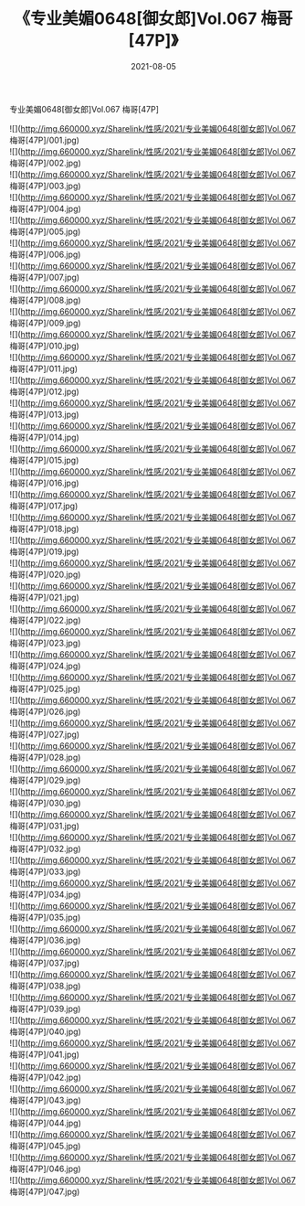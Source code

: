 ﻿---
layout: post
title:  《专业美媚0648[御女郎]Vol.067 梅哥[47P]》
date:   2021-08-05
img: http://img.660000.xyz/Sharelink/性感/2021/专业美媚0648[御女郎]Vol.067 梅哥[47P]/000.jpg
categories: [美女, 清纯, 唯美]
---

专业美媚0648[御女郎]Vol.067 梅哥[47P]

  ![](http://img.660000.xyz/Sharelink/性感/2021/专业美媚0648[御女郎]Vol.067 梅哥[47P]/001.jpg) <br> ![](http://img.660000.xyz/Sharelink/性感/2021/专业美媚0648[御女郎]Vol.067 梅哥[47P]/002.jpg) <br> ![](http://img.660000.xyz/Sharelink/性感/2021/专业美媚0648[御女郎]Vol.067 梅哥[47P]/003.jpg) <br> ![](http://img.660000.xyz/Sharelink/性感/2021/专业美媚0648[御女郎]Vol.067 梅哥[47P]/004.jpg) <br> ![](http://img.660000.xyz/Sharelink/性感/2021/专业美媚0648[御女郎]Vol.067 梅哥[47P]/005.jpg) <br> ![](http://img.660000.xyz/Sharelink/性感/2021/专业美媚0648[御女郎]Vol.067 梅哥[47P]/006.jpg) <br> ![](http://img.660000.xyz/Sharelink/性感/2021/专业美媚0648[御女郎]Vol.067 梅哥[47P]/007.jpg) <br> ![](http://img.660000.xyz/Sharelink/性感/2021/专业美媚0648[御女郎]Vol.067 梅哥[47P]/008.jpg) <br> ![](http://img.660000.xyz/Sharelink/性感/2021/专业美媚0648[御女郎]Vol.067 梅哥[47P]/009.jpg) <br> ![](http://img.660000.xyz/Sharelink/性感/2021/专业美媚0648[御女郎]Vol.067 梅哥[47P]/010.jpg) <br> ![](http://img.660000.xyz/Sharelink/性感/2021/专业美媚0648[御女郎]Vol.067 梅哥[47P]/011.jpg) <br> ![](http://img.660000.xyz/Sharelink/性感/2021/专业美媚0648[御女郎]Vol.067 梅哥[47P]/012.jpg) <br> ![](http://img.660000.xyz/Sharelink/性感/2021/专业美媚0648[御女郎]Vol.067 梅哥[47P]/013.jpg) <br> ![](http://img.660000.xyz/Sharelink/性感/2021/专业美媚0648[御女郎]Vol.067 梅哥[47P]/014.jpg) <br> ![](http://img.660000.xyz/Sharelink/性感/2021/专业美媚0648[御女郎]Vol.067 梅哥[47P]/015.jpg) <br> ![](http://img.660000.xyz/Sharelink/性感/2021/专业美媚0648[御女郎]Vol.067 梅哥[47P]/016.jpg) <br> ![](http://img.660000.xyz/Sharelink/性感/2021/专业美媚0648[御女郎]Vol.067 梅哥[47P]/017.jpg) <br> ![](http://img.660000.xyz/Sharelink/性感/2021/专业美媚0648[御女郎]Vol.067 梅哥[47P]/018.jpg) <br> ![](http://img.660000.xyz/Sharelink/性感/2021/专业美媚0648[御女郎]Vol.067 梅哥[47P]/019.jpg) <br> ![](http://img.660000.xyz/Sharelink/性感/2021/专业美媚0648[御女郎]Vol.067 梅哥[47P]/020.jpg) <br> ![](http://img.660000.xyz/Sharelink/性感/2021/专业美媚0648[御女郎]Vol.067 梅哥[47P]/021.jpg) <br> ![](http://img.660000.xyz/Sharelink/性感/2021/专业美媚0648[御女郎]Vol.067 梅哥[47P]/022.jpg) <br> ![](http://img.660000.xyz/Sharelink/性感/2021/专业美媚0648[御女郎]Vol.067 梅哥[47P]/023.jpg) <br> ![](http://img.660000.xyz/Sharelink/性感/2021/专业美媚0648[御女郎]Vol.067 梅哥[47P]/024.jpg) <br> ![](http://img.660000.xyz/Sharelink/性感/2021/专业美媚0648[御女郎]Vol.067 梅哥[47P]/025.jpg) <br> ![](http://img.660000.xyz/Sharelink/性感/2021/专业美媚0648[御女郎]Vol.067 梅哥[47P]/026.jpg) <br> ![](http://img.660000.xyz/Sharelink/性感/2021/专业美媚0648[御女郎]Vol.067 梅哥[47P]/027.jpg) <br> ![](http://img.660000.xyz/Sharelink/性感/2021/专业美媚0648[御女郎]Vol.067 梅哥[47P]/028.jpg) <br> ![](http://img.660000.xyz/Sharelink/性感/2021/专业美媚0648[御女郎]Vol.067 梅哥[47P]/029.jpg) <br> ![](http://img.660000.xyz/Sharelink/性感/2021/专业美媚0648[御女郎]Vol.067 梅哥[47P]/030.jpg) <br> ![](http://img.660000.xyz/Sharelink/性感/2021/专业美媚0648[御女郎]Vol.067 梅哥[47P]/031.jpg) <br> ![](http://img.660000.xyz/Sharelink/性感/2021/专业美媚0648[御女郎]Vol.067 梅哥[47P]/032.jpg) <br> ![](http://img.660000.xyz/Sharelink/性感/2021/专业美媚0648[御女郎]Vol.067 梅哥[47P]/033.jpg) <br> ![](http://img.660000.xyz/Sharelink/性感/2021/专业美媚0648[御女郎]Vol.067 梅哥[47P]/034.jpg) <br> ![](http://img.660000.xyz/Sharelink/性感/2021/专业美媚0648[御女郎]Vol.067 梅哥[47P]/035.jpg) <br> ![](http://img.660000.xyz/Sharelink/性感/2021/专业美媚0648[御女郎]Vol.067 梅哥[47P]/036.jpg) <br> ![](http://img.660000.xyz/Sharelink/性感/2021/专业美媚0648[御女郎]Vol.067 梅哥[47P]/037.jpg) <br> ![](http://img.660000.xyz/Sharelink/性感/2021/专业美媚0648[御女郎]Vol.067 梅哥[47P]/038.jpg) <br> ![](http://img.660000.xyz/Sharelink/性感/2021/专业美媚0648[御女郎]Vol.067 梅哥[47P]/039.jpg) <br> ![](http://img.660000.xyz/Sharelink/性感/2021/专业美媚0648[御女郎]Vol.067 梅哥[47P]/040.jpg) <br> ![](http://img.660000.xyz/Sharelink/性感/2021/专业美媚0648[御女郎]Vol.067 梅哥[47P]/041.jpg) <br> ![](http://img.660000.xyz/Sharelink/性感/2021/专业美媚0648[御女郎]Vol.067 梅哥[47P]/042.jpg) <br> ![](http://img.660000.xyz/Sharelink/性感/2021/专业美媚0648[御女郎]Vol.067 梅哥[47P]/043.jpg) <br> ![](http://img.660000.xyz/Sharelink/性感/2021/专业美媚0648[御女郎]Vol.067 梅哥[47P]/044.jpg) <br> ![](http://img.660000.xyz/Sharelink/性感/2021/专业美媚0648[御女郎]Vol.067 梅哥[47P]/045.jpg) <br> ![](http://img.660000.xyz/Sharelink/性感/2021/专业美媚0648[御女郎]Vol.067 梅哥[47P]/046.jpg) <br> ![](http://img.660000.xyz/Sharelink/性感/2021/专业美媚0648[御女郎]Vol.067 梅哥[47P]/047.jpg) <br>